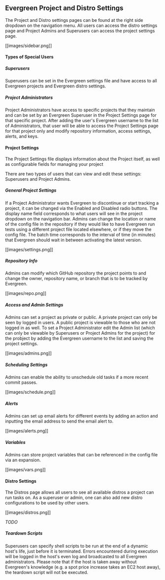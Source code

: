 ## Evergreen Project and Distro Settings

The Project and Distro settings pages can be found at the right side dropdown on the navigation menu. All users can access the distro settings page and Project Admins and Superusers can access the project settings page. 

[[images/sidebar.png]]


#### Types of Special Users 

##### Superusers
Superusers can be set in the Evergreen settings file and have access to all Evergreen projects and Evergreen distro settings. 

##### Project Administrators
Project Administrators have access to specific projects that they maintain and can be set by an Evergreen Superuser in the Project Settings page for that specific project. 
After adding the user's Evergreen username to the list of Administrators, that user will be able to access the Project Settings page for that project only and modify repository information, access settings, alerts, and keys.


#### Project Settings

The Project Settings file displays information about the Project itself, as well as configurable fields for managing your project

There are two types of users that can view and edit these settings: Superusers and Project Admins. 
##### General Project Settings
If a Project Administrator wants Evergreen to discontinue or start tracking a project, it can be changed via the Enabled and Disabled radio buttons. 
The display name field  corresponds to what users will see in the project dropdown on the navigation bar. 
Admins can change the location or name of the config file in the repository if they would like to have Evergreen run tests using a different project file located elsewhere, or if they move the config file. 
The batch time corresponds to the interval of time (in minutes) that Evergreen should wait in between activating the latest version. 

[[images/settings.png]]

##### Repository Info
Admins can modify which GitHub repository the project points to and change the owner, repository name, or branch that is to be tracked by Evergreen. 

[[images/repo.png]]

##### Access and Admin Settings
Admins can set a project as private or public. 
A private project can only be seen by logged in users.
A public project is viewable to those who are not logged in as well. 
To set a Project Administrator edit the Admin list (which can only be viewable by Superusers or Project Admins for the project) for the probject by adding the Evergreen username to the list and saving the project settings. 

[[images/admins.png]] 

##### Scheduling Settings 
Admins can enable the ability to unschedule old tasks if a more recent commit passes. 

[[images/schedule.png]]

##### Alerts
Admins can set up email alerts for different events by adding an action and inputting the email address to send the email alert to. 

[[images/alerts.png]]

##### Variables
Admins can store project variables that can be referenced in the config file via an expansion. 

[[images/vars.png]]
 
#### Distro Settings

The Distros page allows all users to see all available distros a project can run tasks on. 
As a superuser or admin, one can also add new distro configurations to be used by other users. 

[[images/distros.png]]

*TODO*

##### Teardown Scripts

Superusers can specify shell scripts to be run at the end of a dynamic host's life, just before it is terminated.
Errors encountered during execution will be logged in the host's even log and broadcasted to all Evergreen administrators.
Please note that if the host is taken away without Evergreen's knowledge (e.g. a spot price increase takes an EC2 host away), the teardown script will not be executed.